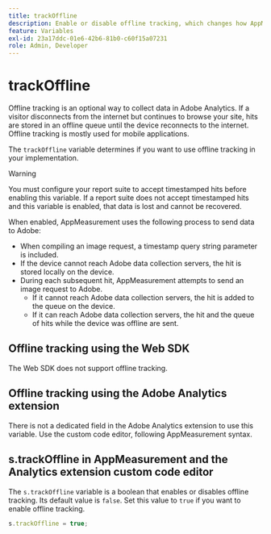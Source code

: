 ```yaml
---
title: trackOffline
description: Enable or disable offline tracking, which changes how AppMeasurement collects data.
feature: Variables
exl-id: 23a17ddc-01e6-42b6-81b0-c60f15a07231
role: Admin, Developer
---
```

# trackOffline

Offline tracking is an optional way to collect data in Adobe Analytics. If a visitor disconnects from the internet but continues to browse your site, hits are stored in an offline queue until the device reconnects to the internet. Offline tracking is mostly used for mobile applications.

The `trackOffline` variable determines if you want to use offline tracking in your implementation.

>[!WARNING]
>
>You must configure your report suite to accept timestamped hits before enabling this variable. If a report suite does not accept timestamped hits and this variable is enabled, that data is lost and cannot be recovered.

When enabled, AppMeasurement uses the following process to send data to Adobe:

* When compiling an image request, a timestamp query string parameter is included.
* If the device cannot reach Adobe data collection servers, the hit is stored locally on the device.
* During each subsequent hit, AppMeasurement attempts to send an image request to Adobe.
  * If it cannot reach Adobe data collection servers, the hit is added to the queue on the device.
  * If it can reach Adobe data collection servers, the hit and the queue of hits while the device was offline are sent.

## Offline tracking using the Web SDK

The Web SDK does not support offline tracking.

## Offline tracking using the Adobe Analytics extension

There is not a dedicated field in the Adobe Analytics extension to use this variable. Use the custom code editor, following AppMeasurement syntax.

## s.trackOffline in AppMeasurement and the Analytics extension custom code editor

The `s.trackOffline` variable is a boolean that enables or disables offline tracking. Its default value is `false`. Set this value to `true` if you want to enable offline tracking.

```js
s.trackOffline = true;
```
